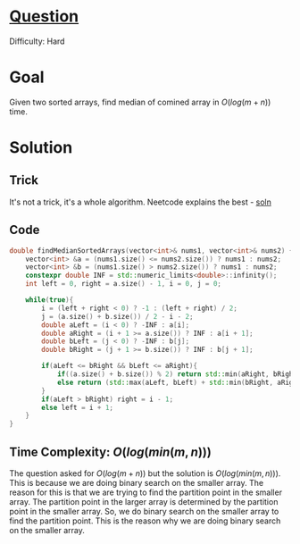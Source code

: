 # [Question](https://leetcode.com/problems/median-of-two-sorted-arrays/)
Difficulty: Hard
# Goal
Given two sorted arrays, find median of comined array in $O(log(m+n))$ time.
# Solution
## Trick
It's not a trick, it's a whole algorithm. Neetcode explains the best - [soln](https://youtu.be/q6IEA26hvXc)
## Code
```cpp
double findMedianSortedArrays(vector<int>& nums1, vector<int>& nums2) {
    vector<int> &a = (nums1.size() <= nums2.size()) ? nums1 : nums2;
    vector<int> &b = (nums1.size() > nums2.size()) ? nums1 : nums2;
    constexpr double INF = std::numeric_limits<double>::infinity();
    int left = 0, right = a.size() - 1, i = 0, j = 0;

    while(true){
        i = (left + right < 0) ? -1 : (left + right) / 2;
        j = (a.size() + b.size()) / 2 - i - 2;
        double aLeft = (i < 0) ? -INF : a[i];
        double aRight = (i + 1 >= a.size()) ? INF : a[i + 1];
        double bLeft = (j < 0) ? -INF : b[j];
        double bRight = (j + 1 >= b.size()) ? INF : b[j + 1];

        if(aLeft <= bRight && bLeft <= aRight){
            if((a.size() + b.size()) % 2) return std::min(aRight, bRight);
            else return (std::max(aLeft, bLeft) + std::min(bRight, aRight)) / 2;
        }
        if(aLeft > bRight) right = i - 1;
        else left = i + 1;
    }
}
```
## Time Complexity: $O(log(min(m, n)))$
The question asked for $O(log(m+n))$ but the solution is $O(log(min(m, n)))$. This is because we are doing binary search on the smaller array. The reason for this is that we are trying to find the partition point in the smaller array. The partition point in the larger array is determined by the partition point in the smaller array. So, we do binary search on the smaller array to find the partition point. This is the reason why we are doing binary search on the smaller array.